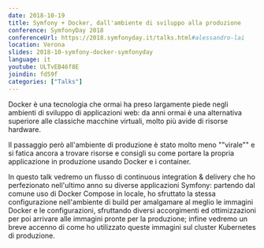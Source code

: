 ```yaml
---
date: 2018-10-19
title: Symfony + Docker, dall'ambiente di sviluppo alla produzione
conference: SymfonyDay 2018
conferenceUrl: https://2018.symfonyday.it/talks.html#alessandro-lai
location: Verona
slides: 2018-10-symfony-docker-symfonyday
language: it
youtube: ULTvEB46f8E
joindin: fd59f
categories: ["Talks"]
---
```

Docker è una tecnologia che ormai ha preso largamente piede negli ambienti di sviluppo di applicazioni web: da anni ormai è una alternativa superiore alle classiche macchine virtuali, molto più avide di risorse hardware.

Il passaggio però all'ambiente di produzione è stato molto meno ""virale"" e si fatica ancora a trovare risorse e consigli su come portare la propria applicazione in produzione usando Docker e i container. 
<!--more-->

In questo talk vedremo un flusso di continuous integration & delivery che ho perfezionato nell'ultimo anno su diverse applicazioni Symfony: partendo dal comune uso di Docker Compose in locale, ho sfruttato la stessa configurazione nell'ambiente di build per amalgamare al meglio le immagini Docker e le configurazioni, sfruttando diversi accorgimenti ed ottimizzazioni per poi arrivare alle immagini pronte per la produzione; infine vedremo un breve accenno di come ho utilizzato queste immagini sul cluster Kubernetes di produzione. 
